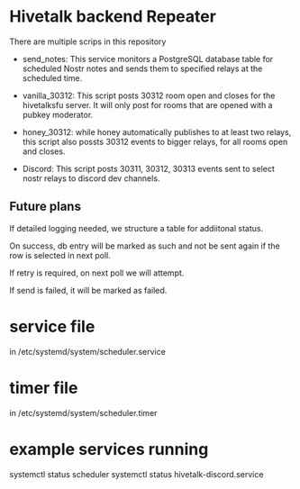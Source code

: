 # Hivetalk backend Repeater

There are multiple scrips in this repository

- send_notes: This service monitors a PostgreSQL database table for scheduled Nostr notes and sends them to specified relays at the scheduled time.

- vanilla_30312: This script posts 30312 room open and closes for the hivetalksfu server.
It will only post for rooms that are opened with a pubkey moderator. 

- honey_30312: while honey automatically publishes to at least two relays, this script also possts 30312 events to bigger relays, for all rooms open and closes. 

- Discord: This script posts 30311, 30312, 30313 events sent to select nostr relays to discord dev channels. 


## Future plans

If detailed logging needed, we structure a table for addiitonal status.

On success, db entry will be marked as such and 
not be sent again if the row is selected in next poll. 

If retry is required, on next poll we will attempt. 

If send is failed, it will be marked as failed. 

# service file
in /etc/systemd/system/scheduler.service

# timer file

in /etc/systemd/system/scheduler.timer


# example services running

systemctl status scheduler
systemctl status hivetalk-discord.service

